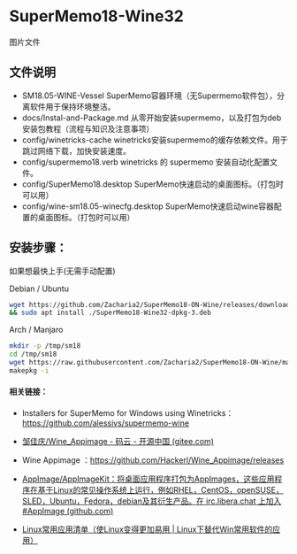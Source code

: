 # SuperMemo18-Wine32

图片文件

## 文件说明

- SM18.05-WINE-Vessel   SuperMemo容器环境（无Supermemo软件包），分离软件用于保持环境整洁。
- docs/Instal-and-Package.md  从零开始安装supermemo，以及打包为deb安装包教程（流程与知识及注意事项）
- config/winetricks-cache  winetricks安装supermemo的缓存依赖文件。用于跳过网络下载，加快安装速度。
- config/supermemo18.verb  winetricks 的 supermemo 安装自动化配置文件。
- config/SuperMemo18.desktop  SuperMemo快速启动的桌面图标。（打包时可以用）
- config/wine-sm18.05-winecfg.desktop  SuperMemo快速启动wine容器配置的桌面图标。（打包时可以用）



## 安装步骤：

如果想最快上手(无需手动配置)

Debian / Ubuntu

```bash
wget https://github.com/Zacharia2/SuperMemo18-ON-Wine/releases/download/v3/SuperMemo18-Wine32-dpkg-3.deb \
&& sudo apt install ./SuperMemo18-Wine32-dpkg-3.deb
```

Arch / Manjaro

```bash
mkdir -p /tmp/sm18
cd /tmp/sm18
wget https://raw.githubusercontent.com/Zacharia2/SuperMemo18-ON-Wine/main/PKGBUILD
makepkg -i
```


#### 相关链接：

- Installers for SuperMemo for Windows using Winetricks：https://github.com/alessivs/supermemo-wine

- [邹佳庆/Wine_Appimage - 码云 - 开源中国 (gitee.com)](https://gitee.com/zoujiaqing/Wine_Appimage/tree/master)

- Wine Appimage ：https://github.com/Hackerl/Wine_Appimage/releases

- [AppImage/AppImageKit：将桌面应用程序打包为AppImages，这些应用程序在基于Linux的常见操作系统上运行，例如RHEL，CentOS，openSUSE，SLED，Ubuntu，Fedora，debian及其衍生产品。在 irc.libera.chat 上加入#AppImage (github.com)](https://github.com/AppImage/AppImageKit)

- [Linux常用应用清单（使Linux变得更加易用 | Linux下替代Win常用软件的应用）](https://zhuanlan.zhihu.com/p/542560170)